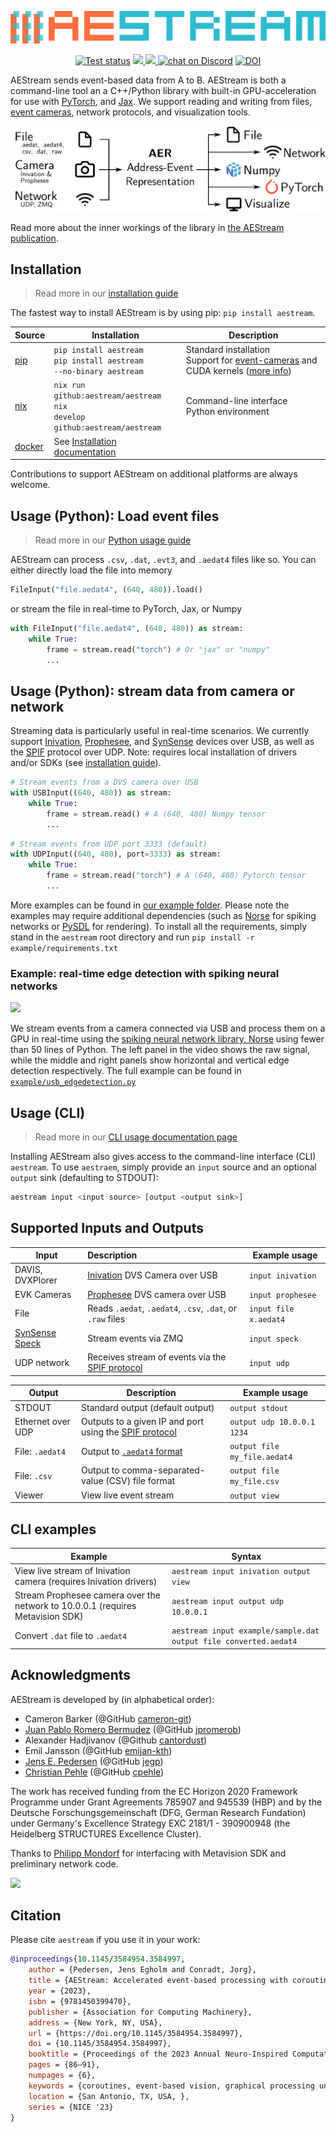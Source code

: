 
<a href="https://github.com/aestream/aestream"><img src="https://github.com/aestream/aestream/raw/main/logo.png" /></a>

<p align="center">
    <a href="https://github.com/aestream/aestream/actions">
        <img src="https://github.com/aestream/aestream/workflows/Build%20and%20test/badge.svg" alt="Test status"></a>
    <a href="https://pypi.org/project/aestream/" alt="PyPi">
        <img src="https://img.shields.io/pypi/dm/aestream" />
    </a>
    <a href="https://github.com/aestream/aestream/pulse" alt="Activity">
        <img src="https://img.shields.io/github/last-commit/aestream/aestream" />
    </a>
    <a href="https://discord.gg/7fGN359">
        <img src="https://img.shields.io/discord/723215296399147089"
            alt="chat on Discord"></a>
    <a href="https://doi.org/10.1145/3584954.3584997"><img src="https://zenodo.org/badge/DOI/10.1145/3584954.3584997.svg" alt="DOI"></a>
</p>

AEStream sends event-based data from A to B.
AEStream is both a command-line tool an a C++/Python library with built-in GPU-acceleration for use with [PyTorch](https://pytorch.org/), and [Jax](https://jax.readthedocs.io/en/latest/).
We support reading and writing from files, [event cameras](https://en.wikipedia.org/wiki/Event_camera), network protocols, and visualization tools.

<img src="https://github.com/aestream/aestream/raw/main/docs/aestream_flow.png" />

Read more about the inner workings of the library in [the AEStream publication](https://jegp.github.io/aestream-paper/).

## Installation

> Read more in our [installation guide](https://aestream.github.io/aestream/install.html)

The fastest way to install AEStream is by using pip: `pip install aestream`.

| **Source** | **Installation** | **Description** |
| -------------------- | --- | --- |
| [pip](https://pypi.org/) | <code>pip install aestream</code> <br/> <code>pip install aestream --no-binary aestream</code> | Standard installation <br/> Support for <a href="https://aestream.github.io/aestream/install.html#Event-camera-support">event-cameras</a> and CUDA kernels</a> ([more info](https://aestream.github.io/aestream/install.html#installing-with-cuda-support)) |
| [nix](https://nixos.org/) | <code>nix run github:aestream/aestream</code> <br/> <code>nix develop github:aestream/aestream</code> | Command-line interface <br/> Python environment |
| [docker](https://docker.com/) | See <a href="https://aestream.github.io/aestream/install.html">Installation documentation</a> |

Contributions to support AEStream on additional platforms are always welcome.

## Usage (Python): Load event files

> Read more in our [Python usage guide](https://aestream.github.io/aestream/python_usage.html)

AEStream can process `.csv`, `.dat`, `.evt3`, and `.aedat4` files like so.
You can either directly load the file into memory

```python
FileInput("file.aedat4", (640, 480)).load()
```

or stream the file in real-time to PyTorch, Jax, or Numpy

```python
with FileInput("file.aedat4", (640, 480)) as stream:
    while True:
        frame = stream.read("torch") # Or "jax" or "numpy"
        ...
```

## Usage (Python): stream data from camera or network
Streaming data is particularly useful in real-time scenarios.
We currently support [Inivation](https://inivation.com/), [Prophesee](https://github.com/prophesee-ai/openeb/), and [SynSense](https://www.synsense.ai/) devices over USB, as well as the [SPIF](https://github.com/SpiNNakerManchester/spif) protocol over UDP.
Note: requires local installation of drivers and/or SDKs (see [installation guide](https://aestream.github.io/aestream/install.html)).

```python
# Stream events from a DVS camera over USB
with USBInput((640, 480)) as stream:
    while True:
        frame = stream.read() # A (640, 480) Numpy tensor
        ...
```

```python
# Stream events from UDP port 3333 (default)
with UDPInput((640, 480), port=3333) as stream:
    while True:
        frame = stream.read("torch") # A (640, 480) Pytorch tensor
        ...
```

More examples can be found in [our example folder](https://github.com/aestream/aestream/tree/master/example).
Please note the examples may require additional dependencies (such as [Norse](https://github.com/norse/norse) for spiking networks or [PySDL](https://github.com/py-sdl/py-sdl2) for rendering). To install all the requirements, simply stand in the `aestream` root directory and run `pip install -r example/requirements.txt`

### Example: real-time edge detection with spiking neural networks

![](https://media.githubusercontent.com/media/aestream/aestream/main/example/usb_edgedetection.gif)

We stream events from a camera connected via USB and process them on a GPU in real-time using the [spiking neural network library, Norse](https://github.com/norse/norse) using fewer than 50 lines of Python.
The left panel in the video shows the raw signal, while the middle and right panels show horizontal and vertical edge detection respectively.
The full example can be found in [`example/usb_edgedetection.py`](https://github.com/aestream/aestream/blob/main/example/usb_edgedetection.py)

## Usage (CLI)
> Read more in our [CLI usage documentation page](https://aestream.github.io/aestream/install.html)

Installing AEStream also gives access to the command-line interface (CLI) `aestream`.
To use `aestraem`, simply provide an `input` source and an optional `output` sink (defaulting to STDOUT):

```bash
aestream input <input source> [output <output sink>]
```
## Supported Inputs and Outputs

| Input | Description | Example usage |
| --------- | :----------- | ----- |
| DAVIS, DVXPlorer | [Inivation](https://inivation.com/) DVS Camera over USB | `input inivation` |
| EVK Cameras      | [Prophesee](https://www.prophesee.ai/) DVS camera over USB  | `input prophesee` |
| File             | Reads `.aedat`, `.aedat4`, `.csv`, `.dat`, or `.raw` files | `input file x.aedat4` |
| [SynSense Speck](https://www.synsense.ai/products/speck-2/) | Stream events via ZMQ | `input speck` |
| UDP network | Receives stream of events via the [SPIF protocol](https://github.com/SpiNNakerManchester/spif/tree/master/spiffer) | `input udp`

| Output | Description | Example usage |
| --------- | ----------- | ----- |
| STDOUT    | Standard output (default output) | `output stdout`
| Ethernet over UDP | Outputs to a given IP and port using the [SPIF protocol](https://github.com/SpiNNakerManchester/spif)  | `output udp 10.0.0.1 1234` |
| File: `.aedat4`  | Output to [`.aedat4` format](https://gitlab.com/inivation/inivation-docs/blob/master/Software%20user%20guides/AEDAT_file_formats.md#aedat-40) | `output file my_file.aedat4` |
| File: `.csv`       | Output to comma-separated-value (CSV) file format | `output file my_file.csv` |
| Viewer | View live event stream | `output view`

## CLI examples

| Example | Syntax |
| ------------- | ------------------------------|
| View live stream of Inivation camera (requires Inivation drivers) | `aestream input inivation output view` |
| Stream Prophesee camera over the network to 10.0.0.1 (requires Metavision SDK) | `aestream input output udp 10.0.0.1` |
| Convert `.dat` file to `.aedat4` | `aestream input example/sample.dat output file converted.aedat4` |

## Acknowledgments

AEStream is developed by (in alphabetical order):

* Cameron Barker (@GitHub [cameron-git](https://github.com/cameron-git/))
* [Juan Pablo Romero Bermudez](https://www.kth.se/profile/jprb) (@GitHub [jpromerob](https://github.com/jpromerob/))
* Alexander Hadjivanov (@Github [cantordust](https://github.com/cantordust))
* Emil Jansson (@GitHub [emijan-kth](https://github.com/emijan-kth))
* [Jens E. Pedersen](https://www.kth.se/profile/jeped) (@GitHub [jegp](https://github.com/jegp/))
* [Christian Pehle](https://www.kip.uni-heidelberg.de/people/10110) (@GitHub [cpehle](https://github.com/cpehle/))

The work has received funding from the EC Horizon 2020 Framework Programme under Grant Agreements 785907 and 945539 (HBP) and by the Deutsche Forschungsgemeinschaft (DFG, German Research Fundation) under Germany's Excellence Strategy EXC 2181/1 - 390900948 (the Heidelberg STRUCTURES Excellence Cluster).

Thanks to [Philipp Mondorf](https://github.com/PMMon) for interfacing with Metavision SDK and preliminary network code.

<a href="https://github.com/aestream/aestream/graphs/contributors">
  <img src="https://contrib.rocks/image?repo=aestream/aestream" />
</a>


## Citation

Please cite `aestream` if you use it in your work:

```bibtex
@inproceedings{10.1145/3584954.3584997,
    author = {Pedersen, Jens Egholm and Conradt, Jorg},
    title = {AEStream: Accelerated event-based processing with coroutines},
    year = {2023},
    isbn = {9781450399470},
    publisher = {Association for Computing Machinery},
    address = {New York, NY, USA},
    url = {https://doi.org/10.1145/3584954.3584997},
    doi = {10.1145/3584954.3584997},
    booktitle = {Proceedings of the 2023 Annual Neuro-Inspired Computational Elements Conference},
    pages = {86–91},
    numpages = {6},
    keywords = {coroutines, event-based vision, graphical processing unit, neuromorphic computing},
    location = {San Antonio, TX, USA, },
    series = {NICE '23}
}


```

